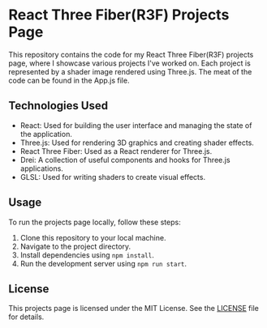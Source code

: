 # React Three Fiber(R3F) Projects Page

This repository contains the code for my React Three Fiber(R3F) projects page, where I showcase various projects I've worked on. Each project is represented by a shader image rendered using Three.js. The meat of the code can be found in the App.js file.

## Technologies Used

- React: Used for building the user interface and managing the state of the application.
- Three.js: Used for rendering 3D graphics and creating shader effects.
- React Three Fiber: Used as a React renderer for Three.js.
- Drei: A collection of useful components and hooks for Three.js applications.
- GLSL: Used for writing shaders to create visual effects.

## Usage

To run the projects page locally, follow these steps:

1. Clone this repository to your local machine.
2. Navigate to the project directory.
3. Install dependencies using `npm install`.
4. Run the development server using `npm run start`.

## License

This projects page is licensed under the MIT License. See the [LICENSE](LICENSE) file for details.
